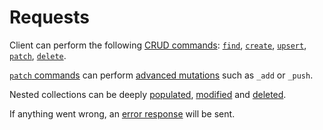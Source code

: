 # Requests

Client can perform the following [CRUD commands](crud.md):
[`find`](crud.md#find-command), [`create`](crud.md#create-command),
[`upsert`](crud.md#upsert-command), [`patch`](crud.md#patch-command),
[`delete`](crud.md#delete-command).

[`patch` commands](patch.md) can perform
[advanced mutations](patch.md#advanced-patch-command) such as `_add` or `_push`.

Nested collections can be deeply
[populated](relations.md#populating-nested-collections),
[modified](relations.md#modifying-nested-collections) and
[deleted](relations.md#deleting-nested-collections).

If anything went wrong, an [error response](error.md#error-responses) will be
sent.
